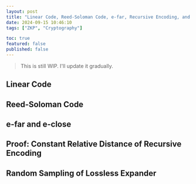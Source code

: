 ```yaml
---
layout: post
title: "Linear Code, Reed-Soloman Code, e-far, Recursive Encoding, and Lossless Expander"
date: 2024-09-15 10:46:10
tags: ["ZKP", "Cryptography"]

toc: true
featured: false
published: false
---
```


> This is still WIP. I'll update it gradually.

## Linear Code

## Reed-Soloman Code

## e-far and e-close

## Proof: Constant Relative Distance of Recursive Encoding

## Random Sampling of Lossless Expander